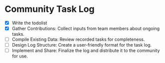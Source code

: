 

# Community Task Log

- [x] Write the todolist
- [x] Gather Contributions: Collect inputs from team members about ongoing tasks.
- [ ] Compile Existing Data: Review recorded tasks for completeness.
- [ ] Design Log Structure: Create a user-friendly format for the task log.
- [ ] Implement and Share: Finalize the log and distribute it to the community for use.